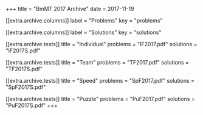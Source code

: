 +++
title = "BmMT 2017 Archive"
date = 2017-11-19

[[extra.archive.columns]]
label = "Problems"
key = "problems"

[[extra.archive.columns]]
label = "Solutions"
key = "solutions"

[[extra.archive.tests]]
title = "Individual"
problems = "IF2017.pdf"
solutions = "IF2017S.pdf"

[[extra.archive.tests]]
title = "Team"
problems = "TF2017.pdf"
solutions = "TF2017S.pdf"

[[extra.archive.tests]]
title = "Speed"
problems = "SpF2017.pdf"
solutions = "SpF2017S.pdf"

[[extra.archive.tests]]
title = "Puzzle"
problems = "PuF2017.pdf"
solutions = "PuF2017S.pdf"
+++

